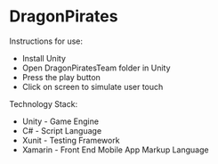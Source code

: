 # DragonPirates

Instructions for use:

* Install Unity
* Open DragonPiratesTeam folder in Unity
* Press the play button
* Click on screen to simulate user touch

Technology Stack:

* Unity - Game Engine
* C# - Script Language
* Xunit - Testing Framework
* Xamarin - Front End Mobile App Markup Language
